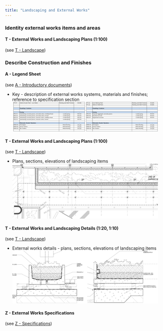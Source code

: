 ```yaml
---
title: "Landscaping and External Works"
---
```

### Identity external works items and areas

#### T - External Works and Landscaping Plans (1:100)
(see [T - Landscape](notes/2_Alphabet/T%20-%20Landscape.md))

### Describe Construction and Finishes

#### A - Legend Sheet
(see [A - Introductory documents](notes/2_Alphabet/A%20-%20Introductory%20documents.md))
- Key - description of external works systems, materials and finishes; reference to specification section
![01-image 2 2](notes/3_Building%20Components/assets/01-image%202%202.svg)

#### T - External Works and Landscaping Plans (1:100)
(see [T - Landscape](notes/2_Alphabet/T%20-%20Landscape.md))
- Plans, sections, elevations of landscaping items
![02-image 3 1](notes/3_Building%20Components/assets/02-image%203%201.svg)

#### T - External Works and Landscaping Details (1:20, 1:10)
(see [T - Landscape](notes/2_Alphabet/T%20-%20Landscape.md))
- External works details - plans, sections, elevations of landscaping items
![03-image 2 1](notes/3_Building%20Components/assets/03-image%202%201.svg)

#### Z - External Works Specifications
(see [Z - Specifications](notes/2_Alphabet/Z%20-%20Specifications.md))
